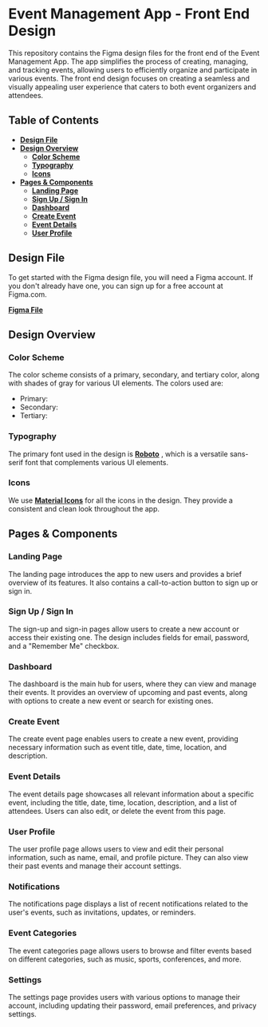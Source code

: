 # Event Management App - Front End Design

This repository contains the Figma design files for the front end of the Event Management App. The app simplifies the process of creating, managing, and tracking events, allowing users to efficiently organize and participate in various events. The front end design focuses on creating a seamless and visually appealing user experience that caters to both event organizers and attendees.

## Table of Contents

- **[Design File](#design-file)**
- **[Design Overview](#design-overview)**
  - **[Color Scheme](#color-scheme)**
  - **[Typography](#typography)**
  - **[Icons](#icons)**
- **[Pages & Components](#pages--components)**
  - **[Landing Page](landingPage)**
  - **[Sign Up / Sign In](#sign-up--sign-in)**
  - **[Dashboard](#dashboard)**
  - **[Create Event](#create-event)**
  - **[Event Details](#event-details)**
  - **[User Profile](#user-profile)**

## Design File

To get started with the Figma design file, you will need a Figma account. If you don't already have one, you can sign up for a free account at Figma.com.

**[Figma File](https://www.figma.com/file/7AgnbnirRLTBblcF5zGi0b/Level-Up-Events?node-id=0%3A1&t=S92f8i3LGud1CiMn-1)**

## Design Overview

### Color Scheme

The color scheme consists of a primary, secondary, and tertiary color, along with shades of gray for various UI elements. The colors used are:

- Primary:
- Secondary:
- Tertiary:

### Typography

The primary font used in the design is **[Roboto](https://fonts.google.com/specimen/Roboto)** , which is a versatile sans-serif font that complements various UI elements.

### Icons

We use **[Material Icons](https://material.io/resources/icons/)** for all the icons in the design. They provide a consistent and clean look throughout the app.

## Pages & Components

### Landing Page

The landing page introduces the app to new users and provides a brief overview of its features. It also contains a call-to-action button to sign up or sign in.

### Sign Up / Sign In

The sign-up and sign-in pages allow users to create a new account or access their existing one. The design includes fields for email, password, and a "Remember Me" checkbox.

### Dashboard

The dashboard is the main hub for users, where they can view and manage their events. It provides an overview of upcoming and past events, along with options to create a new event or search for existing ones.

### Create Event

The create event page enables users to create a new event, providing necessary information such as event title, date, time, location, and description.

### Event Details

The event details page showcases all relevant information about a specific event, including the title, date, time, location, description, and a list of attendees. Users can also edit, or delete the event from this page.

### User Profile

The user profile page allows users to view and edit their personal information, such as name, email, and profile picture. They can also view their past events and manage their account settings.

### Notifications

The notifications page displays a list of recent notifications related to the user's events, such as invitations, updates, or reminders.

### Event Categories

The event categories page allows users to browse and filter events based on different categories, such as music, sports, conferences, and more.

### Settings

The settings page provides users with various options to manage their account, including updating their password, email preferences, and privacy settings.
